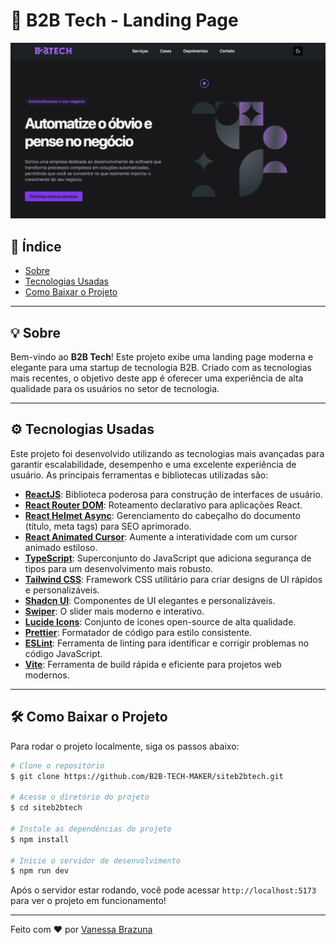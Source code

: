 # 🚀 B2B Tech - Landing Page

![B2B Tech](./.github/b2btech.png)

## 📑 Índice

- [Sobre](#-sobre)
- [Tecnologias Usadas](#-tecnologias-usadas)
- [Como Baixar o Projeto](#-como-baixar-o-projeto)

---

## 💡 Sobre

Bem-vindo ao **B2B Tech**! Este projeto exibe uma landing page moderna e elegante para uma startup de tecnologia B2B. Criado com as tecnologias mais recentes, o objetivo deste app é oferecer uma experiência de alta qualidade para os usuários no setor de tecnologia.

---

## ⚙️ Tecnologias Usadas

Este projeto foi desenvolvido utilizando as tecnologias mais avançadas para garantir escalabilidade, desempenho e uma excelente experiência de usuário. As principais ferramentas e bibliotecas utilizadas são:

- **[ReactJS](https://legacy.reactjs.org)**: Biblioteca poderosa para construção de interfaces de usuário.
- **[React Router DOM](https://reactrouter.com/en/main)**: Roteamento declarativo para aplicações React.
- **[React Helmet Async](https://github.com/staylor/react-helmet-async)**: Gerenciamento do cabeçalho do documento (título, meta tags) para SEO aprimorado.
- **[React Animated Cursor](https://www.npmjs.com/package/react-animated-cursor)**: Aumente a interatividade com um cursor animado estiloso.
- **[TypeScript](https://www.typescriptlang.org)**: Superconjunto do JavaScript que adiciona segurança de tipos para um desenvolvimento mais robusto.
- **[Tailwind CSS](https://tailwindcss.com)**: Framework CSS utilitário para criar designs de UI rápidos e personalizáveis.
- **[Shadcn UI](https://ui.shadcn.com/)**: Componentes de UI elegantes e personalizáveis.
- **[Swiper](https://swiperjs.com/)**: O slider mais moderno e interativo.
- **[Lucide Icons](https://lucide.dev)**: Conjunto de ícones open-source de alta qualidade.
- **[Prettier](https://github.com/tailwindlabs/prettier-plugin-tailwindcss)**: Formatador de código para estilo consistente.
- **[ESLint](https://eslint.org/)**: Ferramenta de linting para identificar e corrigir problemas no código JavaScript.
- **[Vite](https://vitejs.dev)**: Ferramenta de build rápida e eficiente para projetos web modernos.

---

## 🛠 Como Baixar o Projeto

Para rodar o projeto localmente, siga os passos abaixo:

```bash
# Clone o repositório
$ git clone https://github.com/B2B-TECH-MAKER/siteb2btech.git

# Acesse o diretório do projeto
$ cd siteb2btech

# Instale as dependências do projeto
$ npm install

# Inicie o servidor de desenvolvimento
$ npm run dev
```

Após o servidor estar rodando, você pode acessar `http://localhost:5173` para ver o projeto em funcionamento!

---

Feito com ❤️ por [Vanessa Brazuna](https://github.com/VanessaBrazuna)
